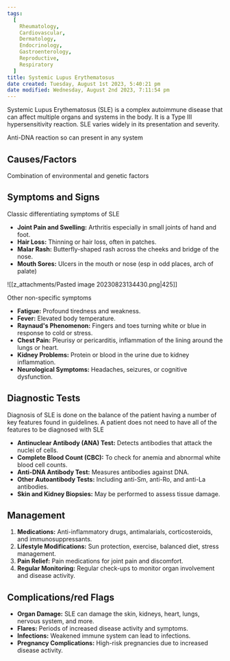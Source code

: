 ```yaml
---
tags:
  [
    Rheumatology,
    Cardiovascular,
    Dermatology,
    Endocrinology,
    Gastroenterology,
    Reproductive,
    Respiratory
  ]
title: Systemic Lupus Erythematosus
date created: Tuesday, August 1st 2023, 5:40:21 pm
date modified: Wednesday, August 2nd 2023, 7:11:54 pm
---
```


Systemic Lupus Erythematosus (SLE) is a complex autoimmune disease that can affect multiple organs and systems in the body. It is a Type III hypersensitivity reaction. SLE varies widely in its presentation and severity.

Anti-DNA reaction so can present in any system

## Causes/Factors

Combination of environmental and genetic factors

## Symptoms and Signs

Classic differentiating symptoms of SLE
- **Joint Pain and Swelling:** Arthritis especially in small joints of hand and foot.
- **Hair Loss:** Thinning or hair loss, often in patches.
- **Malar Rash:** Butterfly-shaped rash across the cheeks and bridge of the nose.
- **Mouth Sores:** Ulcers in the mouth or nose (esp in odd places, arch of palate)

![[z_attachments/Pasted image 20230823134430.png|425]]

Other non-specific symptoms
- **Fatigue:** Profound tiredness and weakness.
- **Fever:** Elevated body temperature.
- **Raynaud's Phenomenon:** Fingers and toes turning white or blue in response to cold or stress.
- **Chest Pain:** Pleurisy or pericarditis, inflammation of the lining around the lungs or heart.
- **Kidney Problems:** Protein or blood in the urine due to kidney inflammation.
- **Neurological Symptoms:** Headaches, seizures, or cognitive dysfunction.

## Diagnostic Tests
Diagnosis of SLE is done on the balance of the patient having a number of key features found in guidelines. A patient does not need to have all of the features to be diagnosed with SLE

- **Antinuclear Antibody (ANA) Test:** Detects antibodies that attack the nuclei of cells.
- **Complete Blood Count (CBC):** To check for anemia and abnormal white blood cell counts.
- **Anti-DNA Antibody Test:** Measures antibodies against DNA.
- **Other Autoantibody Tests:** Including anti-Sm, anti-Ro, and anti-La antibodies.
- **Skin and Kidney Biopsies:** May be performed to assess tissue damage.

## Management

1. **Medications:** Anti-inflammatory drugs, antimalarials, corticosteroids, and immunosuppressants.
2. **Lifestyle Modifications:** Sun protection, exercise, balanced diet, stress management.
3. **Pain Relief:** Pain medications for joint pain and discomfort.
4. **Regular Monitoring:** Regular check-ups to monitor organ involvement and disease activity.

## Complications/red Flags

- **Organ Damage:** SLE can damage the skin, kidneys, heart, lungs, nervous system, and more.
- **Flares:** Periods of increased disease activity and symptoms.
- **Infections:** Weakened immune system can lead to infections.
- **Pregnancy Complications:** High-risk pregnancies due to increased disease activity.
